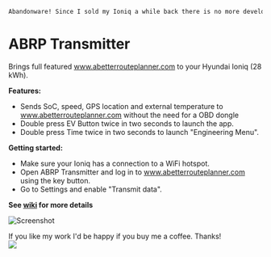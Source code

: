 ```diff
Abandonware! Since I sold my Ioniq a while back there is no more development going on here.
```

# ABRP Transmitter
Brings full featured www.abetterrouteplanner.com to your Hyundai Ioniq (28 kWh). <br />

**Features:<br  />**
* Sends SoC, speed, GPS location and external temperature to www.abetterrouteplanner.com without the need for a OBD dongle<br  />
* Double press EV Button twice in two seconds to launch the app.<br  />
* Double press Time twice in two seconds to launch "Engineering Menu".<br  />

**Getting started:<br  />**
* Make sure your Ioniq has a connection to a WiFi hotspot.<br  />
* Open ABRP Transmitter and log in to www.abetterrouteplanner.com using the key button.<br />
* Go to Settings and enable "Transmit data".<br />

**See [wiki](https://github.com/g4rb4g3/ABRPTransmitter/wiki) for more details**

![Screenshot](doc/screenshot.png)

If you like my work I'd be happy if you buy me a coffee. Thanks!<br  />
[![](https://www.paypalobjects.com/en_US/i/btn/btn_donateCC_LG.gif)](https://www.paypal.com/cgi-bin/webscr?cmd=_s-xclick&hosted_button_id=RT8WTFDGMLFPG)
